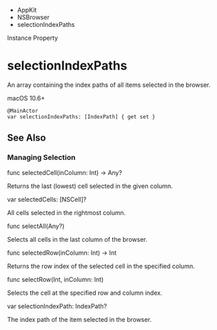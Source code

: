 

- AppKit
- NSBrowser
-  selectionIndexPaths 

Instance Property

# selectionIndexPaths

An array containing the index paths of all items selected in the browser.

macOS 10.6+

``` source
@MainActor
var selectionIndexPaths: [IndexPath] { get set }
```

## See Also

### Managing Selection

func selectedCell(inColumn: Int) -> Any?

Returns the last (lowest) cell selected in the given column.

var selectedCells: [NSCell]?

All cells selected in the rightmost column.

func selectAll(Any?)

Selects all cells in the last column of the browser.

func selectedRow(inColumn: Int) -> Int

Returns the row index of the selected cell in the specified column.

func selectRow(Int, inColumn: Int)

Selects the cell at the specified row and column index.

var selectionIndexPath: IndexPath?

The index path of the item selected in the browser.

